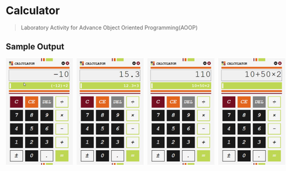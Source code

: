 # Calculator
> Laboratory Activity for Advance Object Oriented Programming(AOOP)

## Sample Output

<div style="display: flex;">
    <img src="images/output%20(1).png" alt="Image 1" style="width: 175px; height: auto; margin-right: 10px;">
    <img src="images/output%20(2).png" alt="Image 2" style="width: 175px; height: auto; margin-right: 10px;">
    <img src="images/output%20(3).png" alt="Image 3" style="width: 175px; height: auto; margin-right: 10px;">
    <img src="images/output%20(4).png" alt="Image 4" style="width: 175px; height: auto; margin-right: 10px;">
    <img src="images/output%20(5).png" alt="Image 5" style="width: 175px; height: auto; margin-right: 10px;">
    <img src="images/output%20(6).png" alt="Image 6" style="width: 175px; height: auto; margin-right: 10px;">
    <img src="images/output%20(7).png" alt="Image 7" style="width: 175px; height: auto;">
</div>


